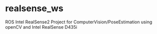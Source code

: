 # realsense_ws
ROS Intel RealSense2 Project for ComputerVision/PoseEstimation using openCV and Intel RealSense D435i
